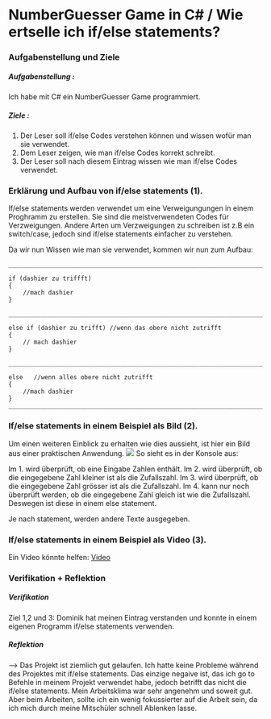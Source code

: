 # NumberGuesser Game in C# / Wie ertselle ich if/else statements?
### Aufgabenstellung und Ziele 
##### Aufgabenstellung :
Ich habe mit C# ein NumberGuesser Game programmiert.

##### Ziele : 
1. Der Leser soll if/else Codes verstehen können und wissen wofür man sie verwendet.
2. Dem Leser zeigen, wie man if/else Codes korrekt schreibt.
3. Der Leser soll nach diesem Eintrag wissen wie man if/else Codes verwendet.

### Erklärung und Aufbau von if/else statements (1).
If/else statements werden verwendet um eine Verweigungungen in einem Proghramm zu erstellen. Sie sind die meistverwendeten Codes für Verzweigungen. Andere Arten um Verzweigungen zu schreiben ist z.B ein switch/case, jedoch sind if/else statements einfacher zu verstehen.

Da wir nun Wissen wie man sie verwendet, kommen wir nun zum Aufbau:
```
_______________________________________________________________________________________________

if (dashier zu triffft)
{
    //mach dashier
}

_______________________________________________________________________________________________

else if (dashier zu trifft) //wenn das obere nicht zutrifft
{
    // mach dashier
}

_______________________________________________________________________________________________

else   //wenn alles obere nicht zutrifft
{
    //mach dashier
}
_______________________________________________________________________________________________
```

### If/else statements in einem Beispiel als Bild (2).    
Um einen weiteren Einblick zu erhalten wie dies aussieht, ist hier ein Bild aus einer praktischen Anwendung.
![](https://cdn.discordapp.com/attachments/669155152468377610/890141946700496936/Screen_Portfolio.png)
So sieht es in der Konsole aus:

Im 1. wird überprüft, ob eine Eingabe Zahlen enthält.
Im 2. wird überprüft, ob die eingegebene Zahl kleiner ist als die Zufallszahl.
Im 3. wird überprüft, ob die eingegebene Zahl grösser ist als die Zufallszahl.
Im 4. kann nur noch überprüft werden, ob die eingegebene Zahl gleich ist wie die Zufallszahl. Deswegen ist diese in einem else statement.

Je nach statement, werden andere Texte ausgegeben.

### If/else statements in einem Beispiel als Video (3).
Ein Video könnte helfen:
[Video](https://www.youtube.com/watch?v=sc96iSCEwok)
### Verifikation + Reflektion

##### Verifikation
Ziel 1,2 und 3: Dominik hat meinen Eintrag verstanden und konnte in einem eigenen Programm if/else statements verwenden.


##### Reflektion
--> Das Projekt ist ziemlich gut gelaufen. Ich hatte keine Probleme während des Projektes mit if/else statements. Das einzige negaive ist, das ich go to Befehle in meinem Projekt verwendet habe, jedoch betrifft das nicht die if/else statements.
Mein Arbeitsklima war sehr angenehm und soweit gut. Aber beim Arbeiten, sollte ich ein wenig fokussierter auf die Arbeit sein, da ich mich durch meine Mitschüler schnell Ablenken lasse.
